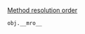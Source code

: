 [Method resolution order](https://www.programiz.com/python-programming/methods/built-in/super)  
```python
obj.__mro__
```

